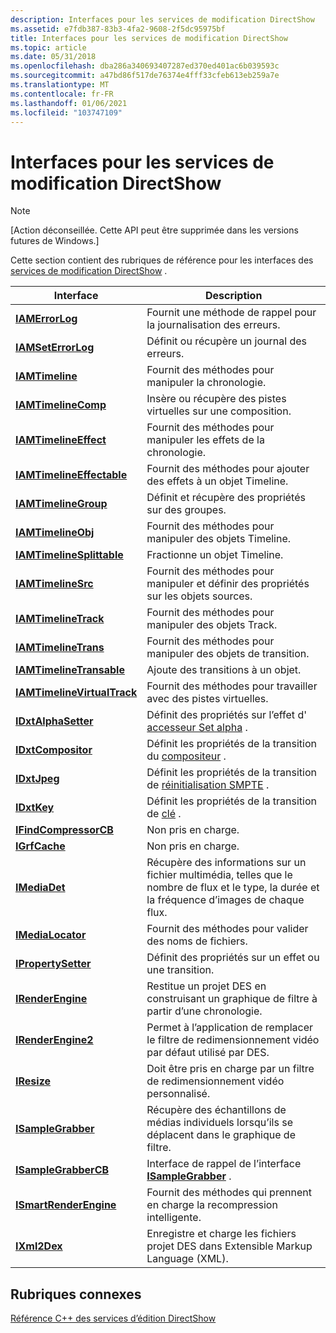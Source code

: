 ```yaml
---
description: Interfaces pour les services de modification DirectShow
ms.assetid: e7fdb387-83b3-4fa2-9608-2f5dc95975bf
title: Interfaces pour les services de modification DirectShow
ms.topic: article
ms.date: 05/31/2018
ms.openlocfilehash: dba286a340693407287ed370ed401ac6b039593c
ms.sourcegitcommit: a47bd86f517de76374e4fff33cfeb613eb259a7e
ms.translationtype: MT
ms.contentlocale: fr-FR
ms.lasthandoff: 01/06/2021
ms.locfileid: "103747109"
---
```

# <a name="interfaces-for-directshow-editing-services"></a>Interfaces pour les services de modification DirectShow

> [!Note]  
> \[Action déconseillée. Cette API peut être supprimée dans les versions futures de Windows.\]

 

Cette section contient des rubriques de référence pour les interfaces des [services de modification DirectShow](directshow-editing-services.md) .



| Interface                                                  | Description                                                                                                                    |
|------------------------------------------------------------|--------------------------------------------------------------------------------------------------------------------------------|
| [**IAMErrorLog**](iamerrorlog.md)                         | Fournit une méthode de rappel pour la journalisation des erreurs.                                                                                  |
| [**IAMSetErrorLog**](iamseterrorlog.md)                   | Définit ou récupère un journal des erreurs.                                                                                                |
| [**IAMTimeline**](iamtimeline.md)                         | Fournit des méthodes pour manipuler la chronologie.                                                                                |
| [**IAMTimelineComp**](iamtimelinecomp.md)                 | Insère ou récupère des pistes virtuelles sur une composition.                                                                          |
| [**IAMTimelineEffect**](iamtimelineeffect.md)             | Fournit des méthodes pour manipuler les effets de la chronologie.                                                                            |
| [**IAMTimelineEffectable**](iamtimelineeffectable.md)     | Fournit des méthodes pour ajouter des effets à un objet Timeline.                                                                      |
| [**IAMTimelineGroup**](iamtimelinegroup.md)               | Définit et récupère des propriétés sur des groupes.                                                                                       |
| [**IAMTimelineObj**](iamtimelineobj.md)                   | Fournit des méthodes pour manipuler des objets Timeline.                                                                            |
| [**IAMTimelineSplittable**](iamtimelinesplittable.md)     | Fractionne un objet Timeline.                                                                                                      |
| [**IAMTimelineSrc**](iamtimelinesrc.md)                   | Fournit des méthodes pour manipuler et définir des propriétés sur les objets sources.                                                    |
| [**IAMTimelineTrack**](iamtimelinetrack.md)               | Fournit des méthodes pour manipuler des objets Track.                                                                               |
| [**IAMTimelineTrans**](iamtimelinetrans.md)               | Fournit des méthodes pour manipuler des objets de transition.                                                                          |
| [**IAMTimelineTransable**](iamtimelinetransable.md)       | Ajoute des transitions à un objet.                                                                                                 |
| [**IAMTimelineVirtualTrack**](iamtimelinevirtualtrack.md) | Fournit des méthodes pour travailler avec des pistes virtuelles.                                                                              |
| [**IDxtAlphaSetter**](idxtalphasetter.md)                 | Définit des propriétés sur l’effet d' [accesseur Set alpha](alpha-setter-effect.md) .                                                         |
| [**IDxtCompositor**](idxtcompositor.md)                   | Définit les propriétés de la transition du [compositeur](compositor-transition.md) .                                                     |
| [**IDxtJpeg**](idxtjpeg.md)                               | Définit les propriétés de la transition de [réinitialisation SMPTE](smpte-wipe-transition.md) .                                                     |
| [**IDxtKey**](idxtkey.md)                                 | Définit les propriétés de la transition de [clé](key-transition.md) .                                                                   |
| [**IFindCompressorCB**](ifindcompressorcb.md)             | Non pris en charge.                                                                                                                 |
| [**IGrfCache**](igrfcache.md)                             | Non pris en charge.                                                                                                                 |
| [**IMediaDet**](imediadet.md)                             | Récupère des informations sur un fichier multimédia, telles que le nombre de flux et le type, la durée et la fréquence d’images de chaque flux. |
| [**IMediaLocator**](imedialocator.md)                     | Fournit des méthodes pour valider des noms de fichiers.                                                                                    |
| [**IPropertySetter**](ipropertysetter.md)                 | Définit des propriétés sur un effet ou une transition.                                                                                    |
| [**IRenderEngine**](irenderengine.md)                     | Restitue un projet DES en construisant un graphique de filtre à partir d’une chronologie.                                                          |
| [**IRenderEngine2**](irenderengine2.md)                   | Permet à l’application de remplacer le filtre de redimensionnement vidéo par défaut utilisé par DES.                                              |
| [**IResize**](iresize.md)                                 | Doit être pris en charge par un filtre de redimensionnement vidéo personnalisé.                                                                          |
| [**ISampleGrabber**](isamplegrabber.md)                   | Récupère des échantillons de médias individuels lorsqu’ils se déplacent dans le graphique de filtre.                                                      |
| [**ISampleGrabberCB**](isamplegrabbercb.md)               | Interface de rappel de l’interface [**ISampleGrabber**](isamplegrabber.md) .                                                 |
| [**ISmartRenderEngine**](ismartrenderengine.md)           | Fournit des méthodes qui prennent en charge la recompression intelligente.                                                                             |
| [**IXml2Dex**](ixml2dex.md)                               | Enregistre et charge les fichiers projet DES dans Extensible Markup Language (XML).                                                         |



 

## <a name="related-topics"></a>Rubriques connexes

<dl> <dt>

[Référence C++ des services d’édition DirectShow](directshow-editing-services-c---reference.md)
</dt> </dl>

 

 




